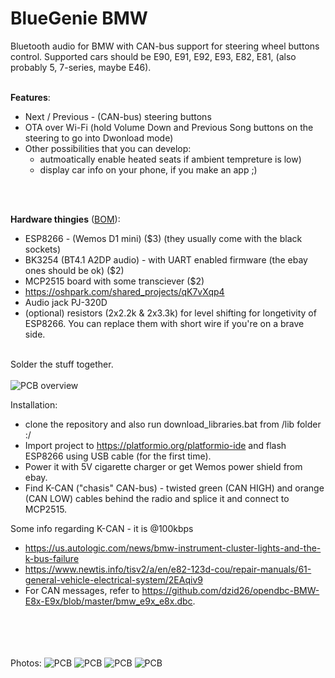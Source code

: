 # BlueGenie BMW <br>
Bluetooth audio for BMW with CAN-bus support for steering wheel buttons control. Supported cars should be E90, E91, E92, E93, E82, E81, (also probably 5, 7-series, maybe E46).   <br> <br>

**Features**: 
- Next / Previous - (CAN-bus) steering buttons 
- OTA over Wi-Fi (hold Volume Down and Previous Song buttons on the steering to go into Dwonload mode) <br>
- Other possibilities that you can develop:
  - autmoatically enable heated seats if ambient tempreture is low)
  - display car info on your phone, if you make an app ;)
 <br>
 <br>
 
**Hardware thingies** ([BOM](https://htmlpreview.github.io/?https://github.com/dzid26/BlueGenieBMW/blob/master/Hardware/bom.html)): 
- ESP8266 - (Wemos D1 mini) ($3) (they usually come with the black sockets)  
- BK3254 (BT4.1 A2DP audio) - with UART enabled firmware (the ebay ones should be ok) ($2) 
- MCP2515 board with some transciever ($2) 
- https://oshpark.com/shared_projects/qK7vXqp4 
- Audio jack PJ-320D
- (optional) resistors (2x2.2k & 2x3.3k) for level shifting for longetivity of ESP8266. You can replace them with short wire if you're on a brave side.
<br> <br>

Solder the stuff together.
 <br> <br>
![PCB overview](https://github.com/dzid26/BlueGenieBMW/blob/master/Hardware/PCB%20overview.png)
 
Installation: <br>
- clone the repository and also run download_libraries.bat from /lib folder  :/
- Import project to https://platformio.org/platformio-ide and flash ESP8266 using USB cable (for the first time).
- Power it with 5V cigarette charger or get Wemos power shield from ebay.
- Find K-CAN ("chasis" CAN-bus) - twisted green (CAN HIGH) and orange (CAN LOW) cables behind the radio and splice it and connect to MCP2515.  <br>
 


Some info regarding K-CAN - it is @100kbps  <br>
- https://us.autologic.com/news/bmw-instrument-cluster-lights-and-the-k-bus-failure  <br>
- https://www.newtis.info/tisv2/a/en/e82-123d-cou/repair-manuals/61-general-vehicle-electrical-system/2EAqiv9
- For CAN messages, refer to https://github.com/dzid26/opendbc-BMW-E8x-E9x/blob/master/bmw_e9x_e8x.dbc.

<br> <br><br> <br>
Photos:
![PCB](https://github.com/dzid26/BlueGenieBMW/blob/master/Hardware/Ready%20to%20solder.jpg)
![PCB](https://github.com/dzid26/BlueGenieBMW/blob/master/Hardware/PCB%2BCAN%2BESP%2B5V%20shields%20together.jpg)
![PCB](https://github.com/dzid26/BlueGenieBMW/blob/master/Hardware/MCP2515.jpg)
![PCB](https://github.com/dzid26/BlueGenieBMW/blob/master/Hardware/BK3254.jpg)
